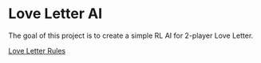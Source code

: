 # Love Letter AI

The goal of this project is to create a simple RL AI for 2-player Love Letter.

[Love Letter Rules](http://alderac.com/wp-content/uploads/2017/11/Love-Letter-Premium_Rulebook.pdf)
